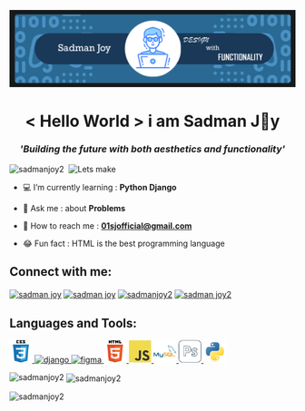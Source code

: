 ![logo]( https://github.com/SadmanJoy2/SadmanJoy2/blob/main/Banner%20for%20profile%202.jpg)
<h1 align="center">&lt; Hello World &gt; i am Sadman J👦y</h1>
<h3 align="center"><i>'Building the future with both aesthetics and functionality'</i></h3>
<img align="right" alt="Lets make" width="400" src="https://cdni.iconscout.com/illustration/premium/thumb/coder-3462295-2895977.png">

<p align="left"> <img src="https://komarev.com/ghpvc/?username=sadmanjoy2&label=Profile%20views&color=0e75b6&style=flat" alt="sadmanjoy2" /> </p>

- 💻 I’m currently learning : **Python Django**

- 💬 Ask me : about **Problems**

- 📩 How to reach me : **01sjofficial@gmail.com**

- 😂 Fun fact : HTML is the best programming language 

<h2 align="left">Connect with me:</h2>
<p align="left">
<a href="https://linkedin.com/in/sadmanjoy" target="blank"><img align="center" src="https://raw.githubusercontent.com/rahuldkjain/github-profile-readme-generator/master/src/images/icons/Social/linked-in-alt.svg" alt="sadman joy" height="30" width="40" /></a>
<a href="https://www.facebook.com/profile.php?id=61554496275288" target="blank"><img align="center" src="https://raw.githubusercontent.com/rahuldkjain/github-profile-readme-generator/master/src/images/icons/Social/facebook.svg" alt="sadman joy" height="30" width="40" /></a>
<a href="https://www.instagram.com/sadmanjoy2/" target="blank"><img align="center" src="https://raw.githubusercontent.com/rahuldkjain/github-profile-readme-generator/master/src/images/icons/Social/instagram.svg" alt="sadmanjoy2" height="30" width="40" /></a>
<a href="https://leetcode.com/01userjoy/" target="blank"><img align="center" src="https://raw.githubusercontent.com/rahuldkjain/github-profile-readme-generator/master/src/images/icons/Social/leet-code.svg" alt="sadman joy2" height="30" width="40" /></a>
</p>

<h2 align="left">Languages and Tools:</h2>
<p align="left"> <a href="https://www.w3schools.com/css/" target="_blank" rel="noreferrer"> <img src="https://raw.githubusercontent.com/devicons/devicon/master/icons/css3/css3-original-wordmark.svg" alt="css3" width="40" height="40"/> </a> <a href="https://www.djangoproject.com/" target="_blank" rel="noreferrer"> <img src="https://cdn.worldvectorlogo.com/logos/django.svg" alt="django" width="40" height="40"/> </a> <a href="https://www.figma.com/" target="_blank" rel="noreferrer"> <img src="https://www.vectorlogo.zone/logos/figma/figma-icon.svg" alt="figma" width="40" height="40"/> </a> <a href="https://www.w3.org/html/" target="_blank" rel="noreferrer"> <img src="https://raw.githubusercontent.com/devicons/devicon/master/icons/html5/html5-original-wordmark.svg" alt="html5" width="40" height="40"/> </a> <a href="https://developer.mozilla.org/en-US/docs/Web/JavaScript" target="_blank" rel="noreferrer"> <img src="https://raw.githubusercontent.com/devicons/devicon/master/icons/javascript/javascript-original.svg" alt="javascript" width="40" height="40"/> </a> <a href="https://www.mysql.com/" target="_blank" rel="noreferrer"> <img src="https://raw.githubusercontent.com/devicons/devicon/master/icons/mysql/mysql-original-wordmark.svg" alt="mysql" width="40" height="40"/> </a> <a href="https://www.photoshop.com/en" target="_blank" rel="noreferrer"> <img src="https://raw.githubusercontent.com/devicons/devicon/master/icons/photoshop/photoshop-line.svg" alt="photoshop" width="40" height="40"/> </a> <a href="https://www.python.org" target="_blank" rel="noreferrer"> <img src="https://raw.githubusercontent.com/devicons/devicon/master/icons/python/python-original.svg" alt="python" width="40" height="40"/> </a> </p>

<p><img align="left" src="https://github-readme-stats.vercel.app/api/top-langs?username=sadmanjoy2&show_icons=true&locale=en&layout=compact" alt="sadmanjoy2" /></p>

<p>&nbsp;<img align="center" src="https://github-readme-stats.vercel.app/api?username=sadmanjoy2&show_icons=true&locale=en" alt="sadmanjoy2" /></p>

<p><img align="center" src="https://github-readme-streak-stats.herokuapp.com/?user=sadmanjoy2&" alt="sadmanjoy2" /></p>

